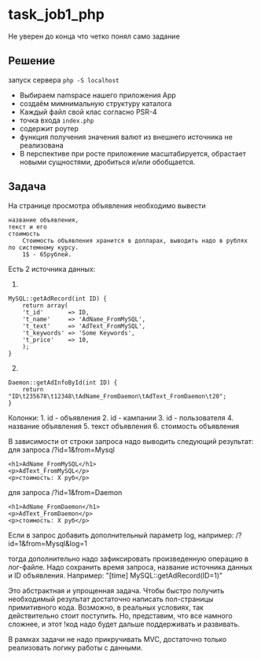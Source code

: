 # task_job1_php

Не уверен до конца что четко понял само задание

## Решение

запуск сервера `php -S localhost`

 - Выбираем namspace нашего приложения App
 - создаём мимнимальную структуру каталога
 - Каждый файл свой клас согласно PSR-4
 - точка входа `index.php`
 - содержит роутер
 - функция получения значения валют из внешнего источника не реализована
 - В перспективе при росте приложение масштабируется, обрастает новыми сущностями, дробиться и/или обобщается.

## Задача

На странице просмотра объявления
необходимо вывести

	название объявления,
	текст и его
	стоимость
		Стоимость объявления хранится в долларах, выводить надо в рублях по системному курсу.
		1$ - 65рублей.


Есть 2 источника данных:

1.

	MySQL::getAdRecord(int ID) {
	    return array(
		't_id'       => ID,
		't_name'     => 'AdName_FromMySQL',
		't_text'     => 'AdText_FromMySQL',
		't_keywords' => 'Some Keywords',
		't_price'    => 10,
	    );
	}

2.

	Daemon::getAdInfoById(int ID) {
	    return "ID\t235678\t12348\tAdName_FromDaemon\tAdText_FromDaemon\t20";
	}

Колонки:
    1. id - объявления
    2. id - кампании
    3. id - пользователя
    4. название объявления
    5. текст объявления
    6. стоимость объявления

В зависимости от строки запроса надо выводить следующий результат:
для запроса /?id=1&from=Mysql

    <h1>AdName_FromMySQL</h1>
    <p>AdText_FromMySQL</p>
    <p>стоимость: Х руб</p>

для запроса /?id=1&from=Daemon

    <h1>AdName_FromDaemon</h1>
    <p>AdText_FromDaemon</p>
    <p>стоимость: Х руб</p>


Если в запрос добавить дополнительный параметр log, например:
/?id=1&from=Mysql&log=1

тогда дополнительно надо зафиксировать произведенную операцию в лог-файле.
Надо сохранить время запроса,
название источника данных и
ID объявления.
Например:
"[time] MySQL::getAdRecord(ID=1)"


Это абстрактная и упрощенная задача.
Чтобы быстро получить необходимый результат достаточно написать пол-страницы примитивного кода.
Возможно, в реальных условиях, так действительно стоит поступить.
Но, представим, что все намного сложнее, и этот
!код надо будет дальше поддерживать и развивать.

В рамках задачи не надо прикручивать MVC,
достаточно только реализовать логику работы с данными.

